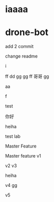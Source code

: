 
iaaaa 
=======
# drone-bot

add 2 commit

change readme

i

ff
dd
gg
gg
ff
哥哥
gg

aa

f


test

你好


heiha

test lab

Master Feature

Master feature v1

v2
v3

heiha

v4
gg

v5
